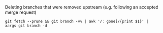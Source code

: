 Deleting branches that were removed upstream (e.g. following an accepted merge request)

```shell
git fetch --prune && git branch -vv | awk '/: gone]/{print $1}' | xargs git branch -d
```
